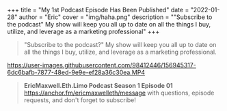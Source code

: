 +++
title = "My 1st Podcast Episode Has Been Published"
date = "2022-01-28"
author = "Eric"
cover = "img/haha.png"
description = "\"Subscribe to the podcast\" My show will keep you all up to date on all the things I buy, utilize, and leverage as a marketing professional"
+++

>"Subscribe to the podcast?" My show will keep you all up to date on all the things I buy, utilize, and leverage as a marketing professional. 



https://user-images.githubusercontent.com/98412446/156945317-6dc6bafb-7877-48ed-9e9e-ef28a36c30ea.MP4



>  **EricMaxwell.Eth.Limo Podcast Season 1 Episode 01**
https://anchor.fm/ericmaxwelleth/message with questions, episode requests, and don't forget to subscribe!


